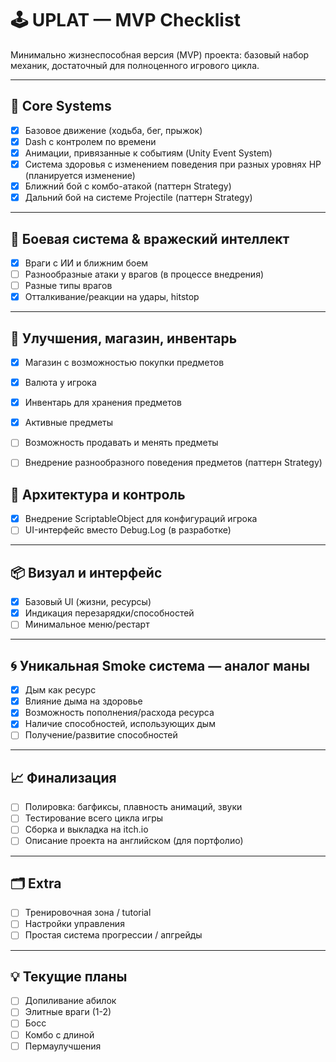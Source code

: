 # 🕹️ UPLAT — MVP Checklist

Минимально жизнеспособная версия (MVP) проекта: базовый набор механик, достаточный для полноценного игрового цикла.

---

## 🔧 Core Systems

- [x] Базовое движение (ходьба, бег, прыжок)
- [x] Dash с контролем по времени
- [x] Анимации, привязанные к событиям (Unity Event System)
- [x] Система здоровья с изменением поведения при разных уровнях HP (планируется изменение)
- [x] Ближний бой с комбо-атакой (паттерн Strategy)
- [x] Дальний бой на системе Projectile (паттерн Strategy)

---

## 🔫 Боевая система & вражеский интеллект

- [x] Враги с ИИ и ближним боем
- [ ] Разнообразные атаки у врагов (в процессе внедрения)
- [ ] Разные типы врагов
- [x] Отталкивание/реакции на удары, hitstop

---

## 🛒 Улучшения, магазин, инвентарь

- [x] Магазин с возможностью покупки предметов
- [x] Валюта у игрока
- [x] Инвентарь для хранения предметов
- [x] Активные предметы
- [ ] Возможность продавать и менять предметы
- [ ] Внедрение разнообразного поведения предметов (паттерн Strategy)



## 🧠 Архитектура и контроль

- [x] Внедрение ScriptableObject для конфигураций игрока
- [ ] UI-интерфейс вместо Debug.Log (в разработке)

---

## 📦 Визуал и интерфейс

- [x] Базовый UI (жизни, ресурсы)
- [x] Индикация перезарядки/способностей
- [ ] Минимальное меню/рестарт

---

## 🌀 Уникальная Smoke система — аналог маны

- [x] Дым как ресурс
- [x] Влияние дыма на здоровье
- [x] Возможность пополнения/расхода ресурса
- [x] Наличие способностей, использующих дым
- [ ] Получение/развитие способностей

---

## 📈 Финализация

- [ ] Полировка: багфиксы, плавность анимаций, звуки
- [ ] Тестирование всего цикла игры
- [ ] Сборка и выкладка на itch.io
- [ ] Описание проекта на английском (для портфолио)

---

## 🗂️ Extra

- [ ] Тренировочная зона / tutorial
- [ ] Настройки управления
- [ ] Простая система прогрессии / апгрейды

---

## 💡 Текущие планы
- [ ] Допиливание абилок
- [ ] Элитные враги (1-2)
- [ ] Босс
- [ ] Комбо с длиной
- [ ] Пермаулучшения

